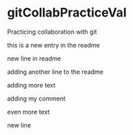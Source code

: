 # gitCollabPracticeVal
Practicing collaboration with git

this is a new entry in the readme

new line in readme

adding another line to the readme

adding more text

adding my comment

even more text

new line